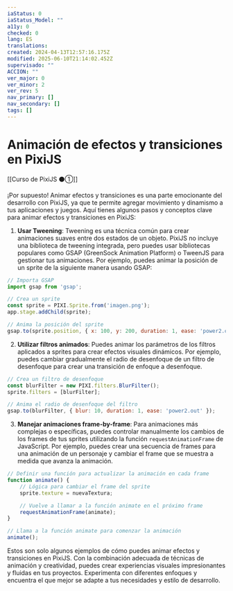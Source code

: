 ```yaml
---
iaStatus: 0
iaStatus_Model: ""
a11y: 0
checked: 0
lang: ES
translations: 
created: 2024-04-13T12:57:16.175Z
modified: 2025-06-10T21:14:02.452Z
supervisado: ""
ACCION: ""
ver_major: 0
ver_minor: 2
ver_rev: 5
nav_primary: []
nav_secondary: []
tags: []
---
```

# Animación de efectos y transiciones en PixiJS

[[Curso de PixiJS ⚫①]]

¡Por supuesto! Animar efectos y transiciones es una parte emocionante del desarrollo con PixiJS, ya que te permite agregar movimiento y dinamismo a tus aplicaciones y juegos. Aquí tienes algunos pasos y conceptos clave para animar efectos y transiciones en PixiJS:

1. **Usar Tweening**: Tweening es una técnica común para crear animaciones suaves entre dos estados de un objeto. PixiJS no incluye una biblioteca de tweening integrada, pero puedes usar bibliotecas populares como GSAP (GreenSock Animation Platform) o TweenJS para gestionar tus animaciones. Por ejemplo, puedes animar la posición de un sprite de la siguiente manera usando GSAP:

```javascript
// Importa GSAP
import gsap from 'gsap';

// Crea un sprite
const sprite = PIXI.Sprite.from('imagen.png');
app.stage.addChild(sprite);

// Anima la posición del sprite
gsap.to(sprite.position, { x: 100, y: 200, duration: 1, ease: 'power2.out' });
```

2. **Utilizar filtros animados**: Puedes animar los parámetros de los filtros aplicados a sprites para crear efectos visuales dinámicos. Por ejemplo, puedes cambiar gradualmente el radio de desenfoque de un filtro de desenfoque para crear una transición de enfoque a desenfoque.

```javascript
// Crea un filtro de desenfoque
const blurFilter = new PIXI.filters.BlurFilter();
sprite.filters = [blurFilter];

// Anima el radio de desenfoque del filtro
gsap.to(blurFilter, { blur: 10, duration: 1, ease: 'power2.out' });
```

3. **Manejar animaciones frame-by-frame**: Para animaciones más complejas o específicas, puedes controlar manualmente los cambios de los frames de tus sprites utilizando la función `requestAnimationFrame` de JavaScript. Por ejemplo, puedes crear una secuencia de frames para una animación de un personaje y cambiar el frame que se muestra a medida que avanza la animación.

```javascript
// Definir una función para actualizar la animación en cada frame
function animate() {
    // Lógica para cambiar el frame del sprite
    sprite.texture = nuevaTextura;

    // Vuelve a llamar a la función animate en el próximo frame
    requestAnimationFrame(animate);
}

// Llama a la función animate para comenzar la animación
animate();
```

Estos son solo algunos ejemplos de cómo puedes animar efectos y transiciones en PixiJS. Con la combinación adecuada de técnicas de animación y creatividad, puedes crear experiencias visuales impresionantes y fluidas en tus proyectos. Experimenta con diferentes enfoques y encuentra el que mejor se adapte a tus necesidades y estilo de desarrollo.